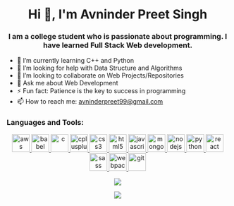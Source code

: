 <!--
### Hi there 👋
**Avninder99/Avninder99** is a ✨ _special_ ✨ repository because its `README.md` (this file) appears on your GitHub profile.

Here are some ideas to get you started:
- 🔭 I’m currently working on ...

-->
<h1 align="center">Hi 👋, I'm Avninder Preet Singh</h1>
<h3 align="center">I am a college student who is passionate about programming. I have learned Full Stack Web development.</h3>

- 🌱 I’m currently learning C++ and Python
- 🤔 I’m looking for help with Data Structure and Algorithms
- 👯 I’m looking to collaborate on Web Projects/Repositories
- 💬 Ask me about Web Development
- ⚡ Fun fact: Patience is the key to success in programming
- 📫 How to reach me: avninderpreet99@gmail.com

<h3 align="left">Languages and Tools:</h3>
<p align="center">
    <a href="https://aws.amazon.com" target="_blank">
        <img src="https://devicons.github.io/devicon/devicon.git/icons/amazonwebservices/amazonwebservices-original-wordmark.svg" alt="aws" width="40" height="40"/>
    </a>
    <a href="https://babeljs.io/" target="_blank">
        <img src="https://www.vectorlogo.zone/logos/babeljs/babeljs-icon.svg" alt="babel" width="40" height="40"/>
    </a>
    <a href="https://www.cprogramming.com/" target="_blank">
        <img src="https://devicons.github.io/devicon/devicon.git/icons/c/c-original.svg" alt="c" width="40" height="40"/>
    </a>
    <a href="https://www.w3schools.com/cpp/" target="_blank">
        <img src="https://devicons.github.io/devicon/devicon.git/icons/cplusplus/cplusplus-original.svg" alt="cplusplus" width="40" height="40"/>
    </a>
    <a href="https://www.w3schools.com/css/" target="_blank">
        <img src="https://devicons.github.io/devicon/devicon.git/icons/css3/css3-original-wordmark.svg" alt="css3" width="40" height="40"/>
    </a>
    <a href="https://www.w3.org/html/" target="_blank">
        <img src="https://devicons.github.io/devicon/devicon.git/icons/html5/html5-original-wordmark.svg" alt="html5" width="40" height="40"/>
    </a>
    <a href="https://developer.mozilla.org/en-US/docs/Web/JavaScript" target="_blank">
        <img src="https://devicons.github.io/devicon/devicon.git/icons/javascript/javascript-original.svg" alt="javascript" width="40" height="40"/>
    </a>
    <a href="https://www.mongodb.com/" target="_blank">
        <img src="https://devicons.github.io/devicon/devicon.git/icons/mongodb/mongodb-original-wordmark.svg" alt="mongodb" width="40" height="40"/>
    </a>
    <a href="https://nodejs.org" target="_blank">
        <img src="https://devicons.github.io/devicon/devicon.git/icons/nodejs/nodejs-original-wordmark.svg" alt="nodejs" width="40" height="40"/>
    </a>
    <a href="https://www.python.org" target="_blank">
        <img src="https://devicons.github.io/devicon/devicon.git/icons/python/python-original.svg" alt="python" width="40" height="40"/>
    </a>
    <a href="https://reactjs.org/" target="_blank">
        <img src="https://devicons.github.io/devicon/devicon.git/icons/react/react-original-wordmark.svg" alt="react" width="40" height="40"/>
    </a> 
    <a href="https://sass-lang.com" target="_blank">
        <img src="https://devicons.github.io/devicon/devicon.git/icons/sass/sass-original.svg" alt="sass" width="40" height="40"/>
    </a>
    <a href="https://webpack.js.org" target="_blank">
        <img src="https://devicons.github.io/devicon/devicon.git/icons/webpack/webpack-original.svg" alt="webpack" width="40" height="40"/>
    </a>
    <a href="https://git-scm.com/" target="_blank">
        <img src="https://www.vectorlogo.zone/logos/git-scm/git-scm-icon.svg" alt="git" width="40" height="40"/>
    </a>
</p>

<p align="center">
    <a href="https://github.com/Avninder99">
        <img src="https://img.shields.io/github/followers/Avninder99?label=Follow&style=plastic&logo=github&logoColor=white&color=brightGreen">
    </a>
</p>

<p align="center">
    <a href="https://github.com/Avninder99">
        <img src="https://github-readme-stats.vercel.app/api?username=Avninder99&bg_color=333333&title_color=fff&text_color=fff&show_icons=true" >
    </a>
</p>
<!-- <p align="left">
    <img align="center" src="https://github-readme-stats.vercel.app/api/top-langs/?username=Avninder99&layout=compact" alt="aa" />
</p> -->
